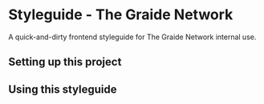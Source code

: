 # Styleguide - The Graide Network

A quick-and-dirty frontend styleguide for The Graide Network internal use.

## Setting up this project

## Using this styleguide
